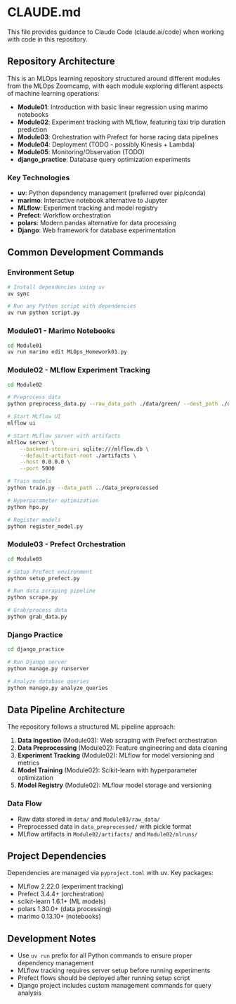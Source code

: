 # CLAUDE.md

This file provides guidance to Claude Code (claude.ai/code) when working with code in this repository.

## Repository Architecture

This is an MLOps learning repository structured around different modules from the MLOps Zoomcamp, with each module exploring different aspects of machine learning operations:

- **Module01**: Introduction with basic linear regression using marimo notebooks
- **Module02**: Experiment tracking with MLflow, featuring taxi trip duration prediction
- **Module03**: Orchestration with Prefect for horse racing data pipelines  
- **Module04**: Deployment (TODO - possibly Kinesis + Lambda)
- **Module05**: Monitoring/Observation (TODO)
- **django_practice**: Database query optimization experiments

### Key Technologies

- **uv**: Python dependency management (preferred over pip/conda)
- **marimo**: Interactive notebook alternative to Jupyter
- **MLflow**: Experiment tracking and model registry
- **Prefect**: Workflow orchestration
- **polars**: Modern pandas alternative for data processing
- **Django**: Web framework for database experimentation

## Common Development Commands

### Environment Setup
```bash
# Install dependencies using uv
uv sync

# Run any Python script with dependencies
uv run python script.py
```

### Module01 - Marimo Notebooks
```bash
cd Module01
uv run marimo edit MLOps_Homework01.py
```

### Module02 - MLflow Experiment Tracking
```bash
cd Module02

# Preprocess data
python preprocess_data.py --raw_data_path ./data/green/ --dest_path ./data_preprocessed/

# Start MLflow UI
mlflow ui

# Start MLflow server with artifacts
mlflow server \
    --backend-store-uri sqlite:///mlflow.db \
    --default-artifact-root ./artifacts \
    --host 0.0.0.0 \
    --port 5000

# Train models
python train.py --data_path ../data_preprocessed

# Hyperparameter optimization
python hpo.py

# Register models
python register_model.py
```

### Module03 - Prefect Orchestration
```bash
cd Module03

# Setup Prefect environment
python setup_prefect.py

# Run data scraping pipeline
python scrape.py

# Grab/process data
python grab_data.py
```

### Django Practice
```bash
cd django_practice

# Run Django server
python manage.py runserver

# Analyze database queries
python manage.py analyze_queries
```

## Data Pipeline Architecture

The repository follows a structured ML pipeline approach:

1. **Data Ingestion** (Module03): Web scraping with Prefect orchestration
2. **Data Preprocessing** (Module02): Feature engineering and data cleaning
3. **Experiment Tracking** (Module02): MLflow for model versioning and metrics
4. **Model Training** (Module02): Scikit-learn with hyperparameter optimization
5. **Model Registry** (Module02): MLflow model storage and versioning

### Data Flow
- Raw data stored in `data/` and `Module03/raw_data/`
- Preprocessed data in `data_preprocessed/` with pickle format
- MLflow artifacts in `Module02/artifacts/` and `Module02/mlruns/`

## Project Dependencies

Dependencies are managed via `pyproject.toml` with uv. Key packages:
- MLflow 2.22.0 (experiment tracking)
- Prefect 3.4.4+ (orchestration)
- scikit-learn 1.6.1+ (ML models)
- polars 1.30.0+ (data processing)
- marimo 0.13.10+ (notebooks)

## Development Notes

- Use `uv run` prefix for all Python commands to ensure proper dependency management
- MLflow tracking requires server setup before running experiments
- Prefect flows should be deployed after running setup script
- Django project includes custom management commands for query analysis